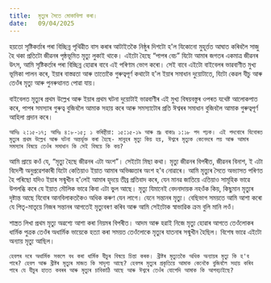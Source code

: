 ```yaml
---
title:  মৃত্যুৰ সৈতে মোকাবিলা কৰা।
date:   09/04/2025
---
```


হয়তো সৃষ্টিকৰ্ত্তাৰ পৰা বিচ্ছিন্ন পৃথিৱীত বাস কৰাৰ আটাইতকৈ নিষ্ঠুৰ দিশটো হ'ল যিকোনো মুহূৰ্ত্তত আঘাত কৰিবলৈ সাজু হৈ থকা প্ৰতিটো জীৱনৰ পৃষ্ঠভূমিত মৃত্যু লুকাই থাকে। এইটো হৈছে “পাপৰ বেচ” যিটো আমাৰ জগতৰ একমাত্ৰ জীৱনৰ উৎস, আমি সৃষ্টিকৰ্তাৰ পৰা বিচ্ছিন্ন হোৱাৰ বাবে এই পৰিণাম ভোগ কৰো। সেই বাবে এইটো বাইবেলৰ ভাৱবাণীত মুখ্য ভূমিকা পালন কৰে, ইয়াৰ বাস্তৱতা আৰু তাতোকৈ গুৰুত্বপূৰ্ণ কথাটো হ'ল ইয়াৰ সমাধান দুয়োটাতে, যিটো কেৱল যীচু আৰু তেওঁৰ মৃত্যু আৰু পুনৰুত্থানত পোৱা যায়।

বাইবেলত মৃত্যুৰ প্ৰথম উল্লেখ আৰু ইয়াৰ প্ৰথম ঘটনা দুয়োটাই ভাৱবাণীৰ এই মুখ্য বিষয়বস্তুৰ ওপৰত যথেষ্ট আলোকপাত কৰে, পাপৰ সমস্যাৰ গুৰুত্ব বুজিবলৈ আমাক সহায় কৰে আৰু সমস্যাটোৰ প্ৰতি ঈশ্বৰৰ সমাধান বুজিবলৈ আমাক গুৰুত্বপূৰ্ণ আহিলা প্ৰদান কৰে।

`আদিঃ ২:১৫-১৭; আদিঃ ৪:৮-১৫; ১ কৰিন্থীয়া: ১৫:১৫-১৯ আৰু প্রঃ বাক্যঃ ১:১৮ পদ পঢ়ক। এই পদবোৰে যিবোৰত মৃত্যুৰ প্ৰথম উল্লেখ আৰু ঘটনা অন্তৰ্ভূক্ত কৰা হৈছে- মানুহৰ মৃত্যু কিয় হয়, ঈশ্বৰে মৃত্যুক কেনেদৰে লয় আৰু আমাৰ সমস্যাৰ বিষয়ে তেওঁৰ সমাধান কি সেই বিষয়ে কি কয়?`

আমি প্রায়ে কওঁ যে, “মৃত্যু হৈছে জীৱনৰ এটা অংশ”। সেইটো মিছা কথা। মৃত্যু জীৱনৰ বিপৰীত, জীৱনৰ বিনাশ, ই এটা বিদেশী অনুপ্ৰৱেশকাৰী যিটো কেতিয়াও ইয়াত আমাৰ অভিজ্ঞতাৰ অংশ হ'ব নোৱাৰে। আমি মৃত্যুৰ সৈতে অভ্যাসত পৰিণত হৈ পৰিছো যদিও ইয়াৰ সন্মুখীন হ'লেই আমাৰ হৃদয়ে তীব্ৰ প্রতিবাদ কৰে, যেন মানৱ জাতিয়ে এতিয়াও সামূহিক ভাৱে উপলব্ধি কৰে যে ইয়াত মৌলিক ভাৱে কিবা এটা ভুল আছে। মৃত্যু যিমানেই বেদনাদায়ক নহওঁক কিয়, কিছুমান মৃত্যুৰ দৃষ্টান্ত আছে যিবোৰ আনবিলাকতকৈও অধিক কৰুণ যেন লাগে। যেনে সন্তানৰ মৃত্যু। বেছিভাগ সময়তে আমি আশা কৰো যে পিতৃ-মাতৃয়ে নিজৰ সন্তানৰ আগতেই মৃত্যুবৰণ কৰিব আৰু আমি সেইটোক স্বাভাৱিক ক্ৰম বুলি মানি লওঁ।

শাস্ত্ৰত লিখা প্রথম মৃত্যু অৱশ্যে আশা কৰা নিয়মৰ বিপৰীত। আদম আৰু হৱাই নিজে মৃত্যু হোৱাৰ আগতে তেওঁলোকৰ ধাৰ্মিক পুত্ৰক তেওঁৰ অধার্মিক ভায়েকে হত্যা কৰা সময়ত তেওঁলোকে মৃত্যুৰ যাতনাৰ সন্মুখীন হৈছিল। বিশেষ ভাৱে এইটো অন্যায় মৃত্যু আছিল।

`হেবলৰ দৰে অধাৰ্মিক সকলে বধ কৰা ধাৰ্মিক যীচুৰ বিষয়ে চিন্তা কৰক। খ্ৰীষ্টৰ মৃত্যুতকৈ অধিক অন্যায়ৰ মৃত্যু কি হ'ব পাৰে? হেবল আৰু খ্ৰীষ্টৰ মৃত্যুৰ মাজত কি সাদৃশ্য আছে? হেবলৰ মৃত্যুৰ প্ৰকৃতিয়ে আমাক কেনেকৈ বুজিবলৈ সহায় কৰিব পাৰে যে যীচুৰ হাতত কবৰৰ আৰু মৃত্যুৰ চাবিকাঠি আছে আৰু ঈশ্বৰে তেওঁৰ যোগেদি আমাক কি আগবঢ়াইছে?`